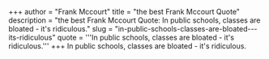 +++
author = "Frank Mccourt"
title = "the best Frank Mccourt Quote"
description = "the best Frank Mccourt Quote: In public schools, classes are bloated - it's ridiculous."
slug = "in-public-schools-classes-are-bloated---its-ridiculous"
quote = '''In public schools, classes are bloated - it's ridiculous.'''
+++
In public schools, classes are bloated - it's ridiculous.
